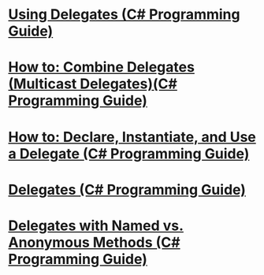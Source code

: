 # [Using Delegates (C# Programming Guide)](using-delegates.md)
# [How to: Combine Delegates (Multicast Delegates)(C# Programming Guide)](how-to-combine-delegates-multicast-delegates.md)
# [How to: Declare, Instantiate, and Use a Delegate (C# Programming Guide)](how-to-declare-instantiate-and-use-a-delegate.md)
# [Delegates (C# Programming Guide)](index.md)
# [Delegates with Named vs. Anonymous Methods (C# Programming Guide)](delegates-with-named-vs-anonymous-methods.md)

